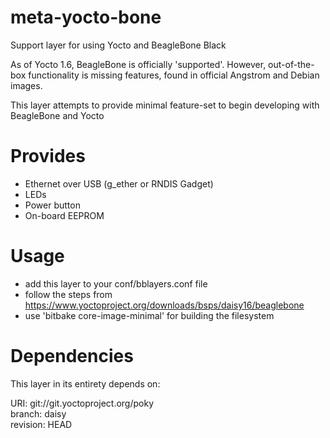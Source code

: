 meta-yocto-bone
===============

Support layer for using Yocto and BeagleBone Black 


As of Yocto 1.6, BeagleBone is officially 'supported'. However, out-of-the-box functionality is missing features, found in official Angstrom and Debian images.

This layer attempts to provide minimal feature-set to begin developing with BeagleBone and Yocto

Provides
===============
* Ethernet over USB (g_ether or RNDIS Gadget)  
* LEDs  
* Power button  
* On-board EEPROM  

Usage
===============

* add this layer to your conf/bblayers.conf file
* follow the steps from https://www.yoctoproject.org/downloads/bsps/daisy16/beaglebone
* use 'bitbake core-image-minimal' for building the filesystem

Dependencies
===============

This layer in its entirety depends on:

URI: git://git.yoctoproject.org/poky  
branch: daisy  
revision: HEAD  

